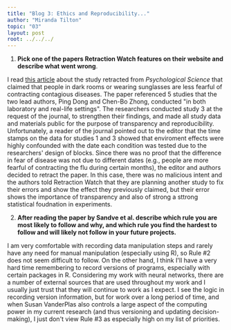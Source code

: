```yaml
---
title: "Blog 3: Ethics and Reproducibility..."
author: "Miranda Tilton"
topic: "03"
layout: post
root: ../../../
---
```


1. **Pick one of the papers Retraction Watch features on their website and describe what went wrong**. 

I read [this article](https://retractionwatch.com/2018/11/28/psychology-journal-to-retract-study-claiming-that-people-fear-contagion-less-in-the-dark/) about the study retracted from *Psychological Science* that claimed that people in dark rooms or wearing sunglasses are less fearful of contracting contagious diseases. The paper referenced 5 studies that the two lead authors, Ping Dong and Chen-Bo Zhong, conducted "in both laboratory and real-life settings". The researchers conducted study 3 at the request of the journal, to strengthen their findings, and made all study data and materials public for the purpose of transparency and reproducibility. Unfortunately, a reader of the journal pointed out to the editor that the time stamps on the data for studies 1 and 3 showed that enviroment effects were highly confounded with the date each condition was tested due to the researchers' design of blocks. Since there was no proof that the difference in fear of disease was not due to different dates (e.g., people are more fearful of contracting the flu during certain months), the editor and authors decided to retract the paper. In this case, there was no malicious intent and the authors told Retraction Watch that they are planning another study to fix their errors and show the effect they previously claimed, but their error shows the importance of transparency and also of strong a sttrong statistical foudnation in experiments.

2. **After reading the paper by Sandve et al. describe which rule you are most likely to follow and why, and which rule you find the hardest to follow and will likely not follow in your future projects.**

I am very comfortable with recording data manipulation steps and rarely have any need for manual manipulation (especially using R), so Rule #2 does not seem difficult to follow. On the other hand, I think I'll have a very hard time remembering to record versions of programs, especially with certain packages in R. Considering my work with neural networks, there are a number of external sources that are used throughout my work and I usually just trust that they will continue to work as I expect. I see the logic in recording version information, but for work over a long period of time, and when Susan VanderPlas also controls a large aspect of the computing power in my current research (and thus versioning and updating decision-making), I just don't view Rule #3 as especially high on my list of priorities.
